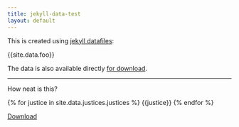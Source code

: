 ```yaml
---
title: jekyll-data-test
layout: default
---
```


This is created using [jekyll datafiles](http://jekyllrb.com/docs/datafiles/):

{{site.data.foo}}

The data is also available directly [for download]({{site.baseurl}}/api/foo.yml).

---

How neat is this?

{% for justice in site.data.justices.justices %}
	{{justice}}
{% endfor %}

[Download]({{site.baseurl}}/api/justices.json)